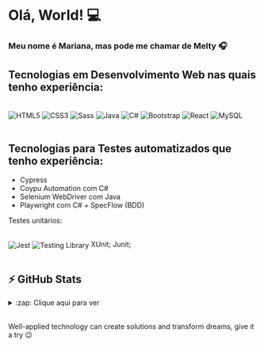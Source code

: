 # Olá, World! 💻

### Meu nome é Mariana, mas pode me chamar de Melty 🎧

## Tecnologias em Desenvolvimento Web nas quais tenho experiência:
<div style="display: inline_block"><br/>
  <img align="center" alt="HTML5" src="https://img.shields.io/badge/HTML5-E34F26?style=for-the-badge&logo=html5&logoColor=white"/>
  <img align="center" alt="CSS3" src="https://img.shields.io/badge/CSS3-1572B6?style=for-the-badge&logo=css3&logoColor=white"/>
  <img align="center" alt="Sass" src="https://img.shields.io/badge/Sass-CC6699?style=for-the-badge&logo=sass&logoColor=white"/>
  <img align="center" alt="Java" src="https://img.shields.io/badge/Java-ED8B00?style=for-the-badge&logo=java&logoColor=white"/>
  <img align="center" alt="C#" src="https://img.shields.io/badge/C%23-239120?style=for-the-badge&logo=c-sharp&logoColor=white"/>
  <img align="center" alt="Bootstrap" src="https://img.shields.io/badge/Bootstrap-563D7C?style=for-the-badge&logo=bootstrap&logoColor=white"/>
  <img align="center" alt="React" src="https://img.shields.io/badge/React-20232A?style=for-the-badge&logo=react&logoColor=61DAFB"/>
  <img align="center" alt="MySQL" src="https://img.shields.io/badge/MySQL-00000F?style=for-the-badge&logo=mysql&logoColor=white"/>
</div><br/>

## Tecnologias para Testes automatizados que tenho experiência:
- Cypress
- Coypu Automation com C#
- Selenium WebDriver com Java
- Playwright com C# + SpecFlow (BDD)

Testes unitários:
<div style="display: inline_block"><br/>
  <img align="center" alt="Jest" src="https://img.shields.io/badge/Jest-323330?style=for-the-badge&logo=Jest&logoColor=white"/>
  <img align="center" alt="Testing Library" src="https://img.shields.io/badge/testing%20library-323330?style=for-the-badge&logo=testing-library&logoColor=red"/>
  XUnit;
  Junit;
</div><br/>

## ⚡ GitHub Stats
<details>
  <summary>:zap: Clique aqui para ver</summary>
  <img align="center" alt="Estatísticas do GitHub de Mariengca27" src="https://github-readme-stats.vercel.app/api?username=Mariengca27&show_icons=true&theme=dark&hide_border=true" /><br/>
</details>

<br/>

Well-applied technology can create solutions and transform dreams, give it a try 😉
